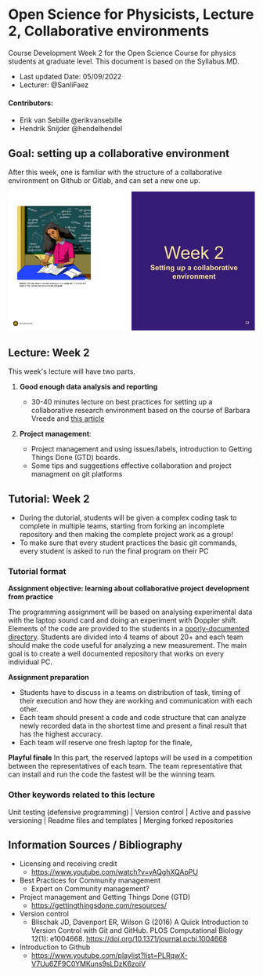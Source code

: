# Open Science for Physicists, Lecture 2, Collaborative environments
Course Development Week 2 for the Open Science Course for physics students at graduate level. This document is based on the Syllabus.MD.

+ Last updated Date: 05/09/2022
+ Lecturer: @SanliFaez 

#### Contributors: 
+ Erik van Sebille @erikvansebille
+ Hendrik Snijder @hendelhendel

## Goal: setting up a collaborative environment
After this week, one is familiar with the structure of a collaborative environment on Github or Gitlab, and can set a new one up.

![Frontpage](../Week2/Chapter2.jpg)

## Lecture: Week 2 

This week's lecture will have two parts. 

1. **Good enough data analysis and reporting** 
    + 30-40 minutes lecture on best practices for setting up a collaborative research environment based on the course of Barbara Vreede and [this article](https://journals.plos.org/ploscompbiol/article?id=10.1371/journal.pcbi.1005510&ref=https://githubhelp.com)

2. **Project management**: 
    + Project management and using issues/labels, introduction to Getting Things Done (GTD) boards. 
    + Some tips and suggestions effective collaboration and project managment on git platforms

## Tutorial: Week 2
+ During the dutorial, students will be given a complex coding task to complete in multiple teams, starting from forking an incomplete repository and then making the complete project work as a group! 
+ To make sure that every student practices the basic git commands, every student is asked to run the final program on their PC

### Tutorial format
**Assignment objective: learning about collaborative project development from practice**

The programming assignment will be based on analysing experimental data with the laptop sound card and doing an experiment with Doppler shift. Elements of the code are provided to the students in a [poorly-documented directory](../Week2/mycode). Students are divided into 4 teams of about 20+ and each team should make the code useful for analyzing a new measurement. The main goal is to create a well documented repository that works on every individual PC.

**Assignment preparation**
  + Students have to discuss in a teams on distribution of task, timing of their execution and how they are working and communication with each other. 
  + Each team should present a code and code structure that can analyze newly recorded data in the shortest time and present a final result that has the highest accuracy.
  + Each team will reserve one fresh laptop for the finale,  
  
  **Playful finale**
In this part, the reserved laptops will be used in a competition between the representatives of each team. The team representative that can install and run the code the fastest will be the winning team.

### Other keywords related to this lecture
Unit testing (defensive programming) | Version control | Active and passive versioning | Readme files and templates | Merging forked repositories


## Information Sources / Bibliography
+ Licensing and receiving credit
  + https://www.youtube.com/watch?v=vAQghXQApPU 
+ Best Practices for Community management
  + Expert on Community management?
+ Project management and Getting Things Done (GTD)
  + https://gettingthingsdone.com/resources/ 
+ Version control
  +  Blischak JD, Davenport ER, Wilson G (2016) A Quick Introduction to Version Control with Git and GitHub. PLOS Computational Biology 12(1): e1004668. https://doi.org/10.1371/journal.pcbi.1004668 
+ Introduction to Github 
  + https://www.youtube.com/playlist?list=PLRqwX-V7Uu6ZF9C0YMKuns9sLDzK6zoiV
